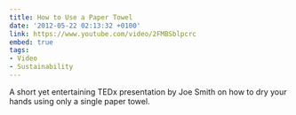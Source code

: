 ```yaml
---
title: How to Use a Paper Towel
date: '2012-05-22 02:13:32 +0100'
link: https://www.youtube.com/video/2FMBSblpcrc
embed: true
tags:
- Video
- Sustainability
---
```

A short yet entertaining TEDx presentation by Joe Smith on how to dry your hands using only a single paper towel.
